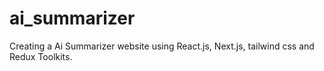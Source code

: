 # ai_summarizer
Creating a Ai Summarizer website using React.js, Next.js, tailwind css and Redux Toolkits.

